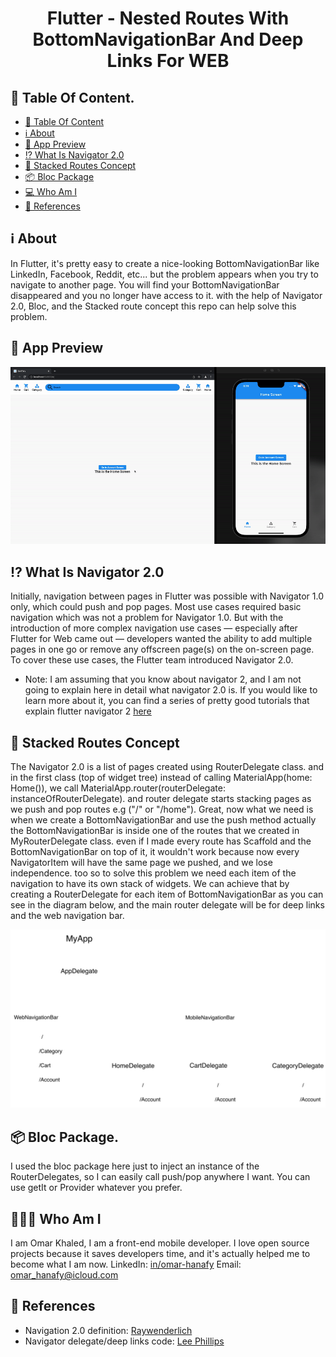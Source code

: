 <p align="center">
<h1 align="center">Flutter - Nested Routes With BottomNavigationBar And Deep Links For WEB</h1>

## 📖 Table Of Content.

- [📖 Table Of Content](#📖-table-of-content)
- [ℹ️ About](#ℹ️-about)
- [📱 App Preview](#📱-app-preview)
- [⁉️️ What Is Navigator 2.0](#⁉-what-is-navigator-20)
- [📑 Stacked Routes Concept](#📑-stacked-routes-concept)
- [📦 Bloc Package](#📦-bloc-package)
- [💻 Who Am I](#💻-Who-am-i)
- [📌 References](#📌-references)

## ℹ️ About

In Flutter, it's pretty easy to create a nice-looking BottomNavigationBar like LinkedIn, Facebook, Reddit, etc... but the problem appears when you try to navigate to another page. You will find your BottomNavigationBar disappeared and you no longer have access to it. with the help of Navigator 2.0, Bloc, and the Stacked route concept this repo can help solve this problem.

## 📱 App Preview
![](readme_assets/screen_rec_nested_navbar_small.gif)

## ⁉️️ What Is Navigator 2.0
Initially, navigation between pages in Flutter was possible with Navigator 1.0 only, which could push and pop pages. Most use cases required basic navigation which was not a problem for Navigator 1.0. But with the introduction of more complex navigation use cases — especially after Flutter for Web came out — developers wanted the ability to add multiple pages in one go or remove any offscreen page(s) on the on-screen page. To cover these use cases, the Flutter team introduced Navigator 2.0.
- Note: I am assuming that you know about navigator 2, and I am not going to explain here in detail what navigator 2.0 is. If you would like to learn more about it, you can find a series of pretty good tutorials that explain flutter navigator 2 [here](https://medium.com/geekculture/a-simpler-guide-to-flutter-navigator-2-0-part-i-70623cedc93b)

## 📑 Stacked Routes Concept
The Navigator 2.0 is a list of pages created using RouterDelegate class. and in the first class (top of widget tree) instead of calling MaterialApp(home: Home()), we call MaterialApp.router(routerDelegate: instanceOfRouterDelegate). and router delegate starts stacking pages as we push and pop routes e.g ("/" or "/home"). Great, now what we need is when we create a BottomNavigationBar and use the push method actually the BottomNavigationBar is inside one of the routes that we created in MyRouterDelegate class. even if I made every route has Scaffold and the BottomNavigationBar on top of it, it wouldn't work because now every NavigatorItem will have the same page we pushed, and we lose independence. too so to solve this problem we need each item of the navigation to have its own stack of widgets. We can achieve that by creating a RouterDelegate for each item of BottomNavigationBar as you can see in the diagram below, and the main router delegate will be for deep links and the web navigation bar.

![](readme_assets/explain_nested_navbar.png)

## 📦 Bloc Package.
I used the bloc package here just to inject an instance of the RouterDelegates, so I can easily call push/pop anywhere I want. You can use getIt or Provider whatever you prefer.

## 👨🏽‍💻 Who Am I
I am Omar Khaled, I am a front-end mobile developer. I love open source projects because it saves developers time, and it's actually helped me to become what I am now.
LinkedIn: [in/omar-hanafy](https://www.linkedin.com/in/omar-hanafy)
Email: omar_hanafy@icloud.com

## 📌 References
- Navigation 2.0 definition: [Raywenderlich](https://www.raywenderlich.com/19457817-flutter-navigator-2-0-and-deep-links)
- Navigator delegate/deep links code: [Lee Phillips](https://github.com/theLee3/flutter_nav_demo)